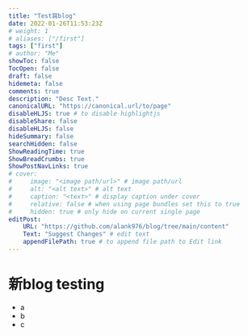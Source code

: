 ```yaml
---
title: "Test寫blog"
date: 2022-01-26T11:53:23Z
# weight: 1
# aliases: ["/first"]
tags: ["first"]
# author: "Me"
showToc: false
TocOpen: false
draft: false
hidemeta: false
comments: true
description: "Desc Text."
canonicalURL: "https://canonical.url/to/page"
disableHLJS: true # to disable highlightjs
disableShare: false
disableHLJS: false
hideSummary: false
searchHidden: false
ShowReadingTime: true
ShowBreadCrumbs: true
ShowPostNavLinks: true
# cover:
#     image: "<image path/url>" # image path/url
#     alt: "<alt text>" # alt text
#     caption: "<text>" # display caption under cover
#     relative: false # when using page bundles set this to true
#     hidden: true # only hide on current single page
editPost:
    URL: "https://github.com/alank976/blog/tree/main/content"
    Text: "Suggest Changes" # edit text
    appendFilePath: true # to append file path to Edit link
---
```


# 新blog testing
- a
- b
- c